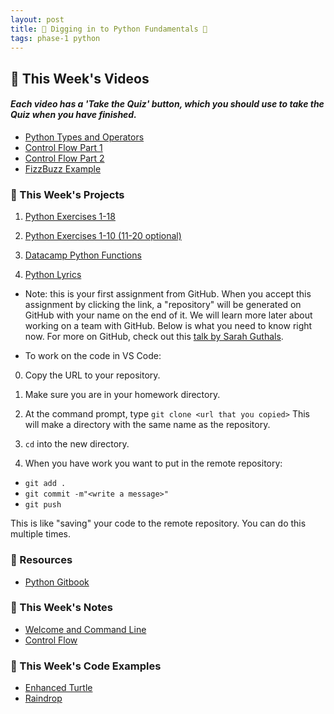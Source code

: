 ```yaml
---
layout: post
title: 🐍 Digging in to Python Fundamentals 🐍
tags: phase-1 python
---
```


## 🎥 This Week's Videos
#### _Each video has a 'Take the Quiz' button, which you should use to take the Quiz when you have finished._
- [Python Types and Operators](https://www.loom.com/share/c40bc5b9fdfb4b6abce1744ff5428cb6?sharedAppSource=personal_library)
-  [Control Flow Part 1](https://www.loom.com/share/310b0a2e0c874b8db030b8cc122b952d?sharedAppSource=personal_library)
- [Control Flow Part 2](https://www.loom.com/share/547e669291da41d0a041eef711ec53d6?sharedAppSource=personal_library)
- [FizzBuzz Example](https://www.loom.com/share/6bd05df811db43c9b55cc2add839acb0?sharedAppSource=personal_library)

### 🎯  This Week's Projects

1. [Python Exercises 1-18](https://holypython.com/beginner-python-exercises/)

2. [Python Exercises 1-10 (11-20 optional)](https://holypython.com/intermediate-python-exercises/)

3. [Datacamp Python Functions](https://www.datacamp.com/community/tutorials/functions-python-tutorial)

4. [Python Lyrics](https://classroom.github.com/a/gBIUQE9t)
- Note: this is your first assignment from GitHub. When you accept this assignment by clicking the link, a "repository" will be generated on GitHub with your name on the end of it. We will learn more later about working on a team with GitHub. Below is what you need to know right now. For more on GitHub, check out this [talk by Sarah Guthals](https://channel9.msdn.com/Events/Start-Dev-Change/Start-Dev-Change/Introduction-to-GitHub). 

- To work on the code in VS Code:
0. Copy the URL to your repository.

1. Make sure you are in your homework directory.

2. At the command prompt, type
`git clone <url that you copied>`
This will make a directory with the same name as the repository.

3. `cd` into the new directory.

4. When you have work you want to put in the remote repository:
- `git add .`
- `git commit -m"<write a message>"`
- `git push`

This is like "saving" your code to the remote repository. You can do this multiple times.


### 🔖 Resources

* [Python Gitbook](https://erlerobotics.gitbooks.io/erle-robotics-learning-python-gitbook-free/content/first_steps/README.html)

### 📝 This Week's Notes

- [Welcome and Command Line](https://github.com/momentum-pt-team-2/notes/blob/main/python_types_operators.md)
- [Control Flow](hhttps://github.com/momentum-pt-team-2/notes/blob/main/control_flow.md)

### 👾 This Week's Code Examples
- [Enhanced Turtle](https://github.com/momentum-pt-team-2/examples/blob/main/turtle_list.py)
- [Raindrop](https://github.com/momentum-pt-team-2/examples/blob/main/raindrop.py)